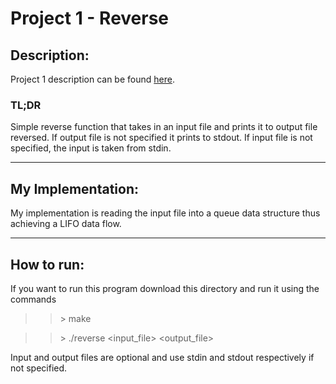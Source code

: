# Project 1 - Reverse


## Description:

Project 1 description can be found [here](https://github.com/remzi-arpacidusseau/ostep-projects/blob/master/initial-reverse/README.md).


### TL;DR
Simple reverse function that takes in an input file and prints it to output file reversed. If output file is not specified it prints to stdout. If input file is not specified, the input is taken from stdin.

---

## My Implementation:
My implementation is reading the input file into a queue data structure thus achieving a LIFO data flow. 

---

## How to run:
If you want to run this program download this directory and run it using the commands 
>> \> make 

>> \> ./reverse <input_file> <output_file>

Input and output files are optional and use stdin and stdout respectively if not specified.